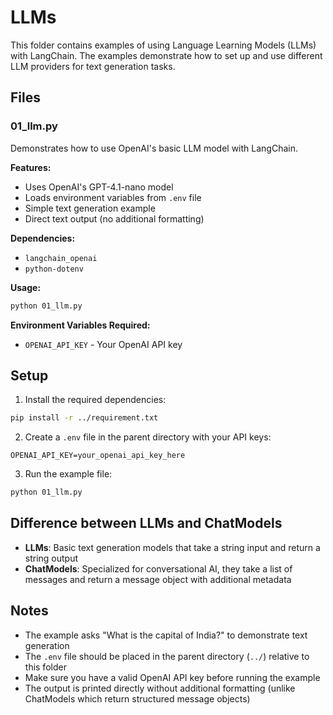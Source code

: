 # LLMs

This folder contains examples of using Language Learning Models (LLMs) with LangChain. The examples demonstrate how to set up and use different LLM providers for text generation tasks.

## Files

### 01_llm.py
Demonstrates how to use OpenAI's basic LLM model with LangChain.

**Features:**
- Uses OpenAI's GPT-4.1-nano model
- Loads environment variables from `.env` file
- Simple text generation example
- Direct text output (no additional formatting)

**Dependencies:**
- `langchain_openai`
- `python-dotenv`

**Usage:**
```bash
python 01_llm.py
```

**Environment Variables Required:**
- `OPENAI_API_KEY` - Your OpenAI API key

## Setup

1. Install the required dependencies:
```bash
pip install -r ../requirement.txt
```

2. Create a `.env` file in the parent directory with your API keys:
```env
OPENAI_API_KEY=your_openai_api_key_here
```

3. Run the example file:
```bash
python 01_llm.py
```

## Difference between LLMs and ChatModels

- **LLMs**: Basic text generation models that take a string input and return a string output
- **ChatModels**: Specialized for conversational AI, they take a list of messages and return a message object with additional metadata

## Notes

- The example asks "What is the capital of India?" to demonstrate text generation
- The `.env` file should be placed in the parent directory (`../`) relative to this folder
- Make sure you have a valid OpenAI API key before running the example
- The output is printed directly without additional formatting (unlike ChatModels which return structured message objects)
